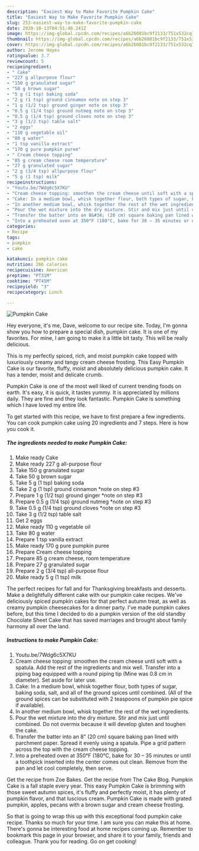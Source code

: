```yaml
---
description: "Easiest Way to Make Favorite Pumpkin Cake"
title: "Easiest Way to Make Favorite Pumpkin Cake"
slug: 253-easiest-way-to-make-favorite-pumpkin-cake
date: 2020-10-13T04:51:48.241Z
image: https://img-global.cpcdn.com/recipes/a6b26081bc9f2133/751x532cq70/pumpkin-cake-recipe-main-photo.jpg
thumbnail: https://img-global.cpcdn.com/recipes/a6b26081bc9f2133/751x532cq70/pumpkin-cake-recipe-main-photo.jpg
cover: https://img-global.cpcdn.com/recipes/a6b26081bc9f2133/751x532cq70/pumpkin-cake-recipe-main-photo.jpg
author: Jerome Hayes
ratingvalue: 3.7
reviewcount: 5
recipeingredient:
- " Cake"
- "227 g allpurpose flour"
- "150 g granulated sugar"
- "50 g brown sugar"
- "5 g (1 tsp) baking soda"
- "2 g (1 tsp) ground cinnamon note on step 3"
- "1 g (1/2 tsp) ground ginger note on step 3"
- "0.5 g (1/4 tsp) ground nutmeg note on step 3"
- "0.5 g (1/4 tsp) ground cloves note on step 3"
- "3 g (1/2 tsp) table salt"
- "2 eggs"
- "110 g vegetable oil"
- "80 g water"
- "1 tsp vanilla extract"
- "170 g pure pumpkin puree"
- " Cream cheese topping"
- "85 g cream cheese room temperature"
- "27 g granulated sugar"
- "2 g (3/4 tsp) allpurpose flour"
- "5 g (1 tsp) milk"
recipeinstructions:
- "Youtu.be/7Wdg6c5X7KU"
- "Cream cheese topping: smoothen the cream cheese until soft with a spatula. Add the rest of the ingredients and mix well. Transfer into a piping bag equipped with a round piping tip (Mine was 0.8 cm in diameter). Set aside for later use."
- "Cake: In a medium bowl, whisk together flour, both types of sugar, baking soda, salt, and all of the ground spices until combined. (All of the ground spices can be substituted with 2 teaspoons of pumpkin pie spice if available)."
- "In another medium bowl, whisk together the rest of the wet ingredients."
- "Pour the wet mixture into the dry mixture. Stir and mix just until combined. Do not overmix because it will develop gluten and toughen the cake."
- "Transfer the batter into an 8&#34; (20 cm) square baking pan lined with parchment paper. Spread it evenly using a spatula. Pipe a grid pattern across the top with the cream cheese topping."
- "Into a preheated oven at 350°F (180°C, bake for 30 – 35 minutes or until a toothpick inserted into the center comes out clean. Remove from the pan and let cool completely, then serve."
categories:
- Recipe
tags:
- pumpkin
- cake

katakunci: pumpkin cake 
nutrition: 266 calories
recipecuisine: American
preptime: "PT31M"
cooktime: "PT45M"
recipeyield: "3"
recipecategory: Lunch

---
```



![Pumpkin Cake](https://img-global.cpcdn.com/recipes/a6b26081bc9f2133/751x532cq70/pumpkin-cake-recipe-main-photo.jpg)

Hey everyone, it's me, Dave, welcome to our recipe site. Today, I'm gonna show you how to prepare a special dish, pumpkin cake. It is one of my favorites. For mine, I am going to make it a little bit tasty. This will be really delicious.

This is my perfectly spiced, rich, and moist pumpkin cake topped with luxuriously creamy and tangy cream cheese frosting. This Easy Pumpkin Cake is our favorite, fluffy, moist and absolutely delicious pumpkin cake. It has a tender, moist and delicate crumb.

Pumpkin Cake is one of the most well liked of current trending foods on earth. It's easy, it is quick, it tastes yummy. It is appreciated by millions daily. They are fine and they look fantastic. Pumpkin Cake is something which I have loved my entire life.


To get started with this recipe, we have to first prepare a few ingredients. You can cook pumpkin cake using 20 ingredients and 7 steps. Here is how you cook it.

<!--inarticleads1-->

##### The ingredients needed to make Pumpkin Cake:

1. Make ready  Cake
1. Make ready 227 g all-purpose flour
1. Take 150 g granulated sugar
1. Take 50 g brown sugar
1. Take 5 g (1 tsp) baking soda
1. Take 2 g (1 tsp) ground cinnamon *note on step #3
1. Prepare 1 g (1/2 tsp) ground ginger *note on step #3
1. Prepare 0.5 g (1/4 tsp) ground nutmeg *note on step #3
1. Take 0.5 g (1/4 tsp) ground cloves *note on step #3
1. Take 3 g (1/2 tsp) table salt
1. Get 2 eggs
1. Make ready 110 g vegetable oil
1. Take 80 g water
1. Prepare 1 tsp vanilla extract
1. Make ready 170 g pure pumpkin puree
1. Prepare  Cream cheese topping
1. Prepare 85 g cream cheese, room temperature
1. Prepare 27 g granulated sugar
1. Prepare 2 g (3/4 tsp) all-purpose flour
1. Make ready 5 g (1 tsp) milk


The perfect recipes for fall and for Thanksgiving breakfasts and desserts. Make a delightfully different cake with our pumpkin cake recipes. We&#39;ve deliciously spiced pumpkin cakes for that perfect autumn treat, as well as creamy pumpkin cheesecakes for a dinner party. I&#39;ve made pumpkin cakes before, but this time I decided to do a pumpkin version of the old standby Chocolate Sheet Cake that has saved marriages and brought about family harmony all over the land. 

<!--inarticleads2-->

##### Instructions to make Pumpkin Cake:

1. Youtu.be/7Wdg6c5X7KU
1. Cream cheese topping: smoothen the cream cheese until soft with a spatula. Add the rest of the ingredients and mix well. Transfer into a piping bag equipped with a round piping tip (Mine was 0.8 cm in diameter). Set aside for later use.
1. Cake: In a medium bowl, whisk together flour, both types of sugar, baking soda, salt, and all of the ground spices until combined. (All of the ground spices can be substituted with 2 teaspoons of pumpkin pie spice if available).
1. In another medium bowl, whisk together the rest of the wet ingredients.
1. Pour the wet mixture into the dry mixture. Stir and mix just until combined. Do not overmix because it will develop gluten and toughen the cake.
1. Transfer the batter into an 8&#34; (20 cm) square baking pan lined with parchment paper. Spread it evenly using a spatula. Pipe a grid pattern across the top with the cream cheese topping.
1. Into a preheated oven at 350°F (180°C, bake for 30 – 35 minutes or until a toothpick inserted into the center comes out clean. Remove from the pan and let cool completely, then serve.


Get the recipe from Zoe Bakes. Get the recipe from The Cake Blog. Pumpkin Cake is a fall staple every year. This easy Pumpkin Cake is brimming with those sweet autumn spices, it&#39;s fluffy and perfectly moist, it has plenty of pumpkin flavor, and that luscious cream. Pumpkin Cake is made with grated pumpkin, apples, pecans with a brown sugar and cream cheese frosting. 

So that is going to wrap this up with this exceptional food pumpkin cake recipe. Thanks so much for your time. I am sure you can make this at home. There's gonna be interesting food at home recipes coming up. Remember to bookmark this page in your browser, and share it to your family, friends and colleague. Thank you for reading. Go on get cooking!
